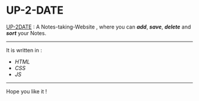 # UP-2-DATE

[UP-2DATE](https://www.google.com/ "UP-2-DATE: Notes-taking-Website") : A Notes-taking-Website , where you can ***add***, ***save***, ***delete*** and ***sort*** your Notes. 

- - - -

 It is written in :

*   _HTML_
*   _CSS_
*   _JS_
                                
- - - - 
Hope you like it !
